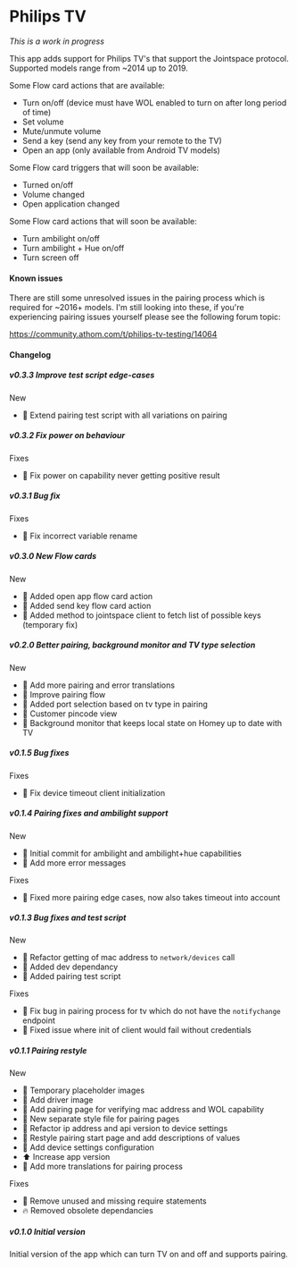 # Philips TV

_This is a work in progress_

This app adds support for Philips TV's that support the Jointspace protocol. Supported models range from ~2014 up to 2019.

Some Flow card actions that are available:
- Turn on/off (device must have WOL enabled to turn on after long period of time)
- Set volume
- Mute/unmute volume
- Send a key (send any key from your remote to the TV)
- Open an app (only available from Android TV models)

Some Flow card triggers that will soon be available:
- Turned on/off
- Volume changed
- Open application changed

Some Flow card actions that will soon be available:
- Turn ambilight on/off
- Turn ambilight + Hue on/off
- Turn screen off

#### Known issues
There are still some unresolved issues in the pairing process which is required for ~2016+ models. I'm still looking into these, if you're experiencing pairing issues yourself please see the following forum topic:

https://community.athom.com/t/philips-tv-testing/14064

#### Changelog

##### v0.3.3 Improve test script edge-cases
New
- :art: Extend pairing test script with all variations on pairing

##### v0.3.2 Fix power on behaviour
Fixes
- :bug: Fix power on capability never getting positive result

##### v0.3.1 Bug fix
Fixes
- :bug: Fix incorrect variable rename

##### v0.3.0 New Flow cards
New
- :rainbow: Added open app flow card action
- :rainbow: Added send key flow card action
- :art: Added method to jointspace client to fetch list of possible keys (temporary fix)

##### v0.2.0 Better pairing, background monitor and TV type selection
New
- :memo: Add more pairing and error translations 
- :art: Improve pairing flow 
- :rainbow: Added port selection based on tv type in pairing 
- :rainbow: Customer pincode view
- :rainbow: Background monitor that keeps local state on Homey up to date with TV

##### v0.1.5 Bug fixes
Fixes
- :bug: Fix device timeout client initialization

##### v0.1.4 Pairing fixes and ambilight support
New
- :rainbow: Initial commit for ambilight and ambilight+hue capabilities 
- :memo: Add more error messages

Fixes
- :bug: Fixed more pairing edge cases, now also takes timeout into account

##### v0.1.3 Bug fixes and test script
New
- :art: Refactor getting of mac address to `network/devices` call
- :art: Added dev dependancy
- :green_heart: Added pairing test script

Fixes
- :bug: Fix bug in pairing process for tv which do not have the `notifychange` endpoint
- :bug: Fixed issue where init of client would fail without credentials 

##### v0.1.1 Pairing restyle
New
- :rainbow: Temporary placeholder images
- :rainbow: Add driver image
- :rainbow: Add pairing page for verifying mac address and WOL capability
- :rainbow: New separate style file for pairing pages
- :art: Refactor ip address and api version to device settings
- :art: Restyle pairing start page and add descriptions of values
- :art: Add device settings configuration
- :arrow_up: Increase app version
- :memo: Add more translations for pairing process

Fixes
- :bug: Remove unused and missing require statements
- :fire: Removed obsolete dependancies

##### v0.1.0 Initial version
Initial version of the app which can turn TV on and off and supports pairing.